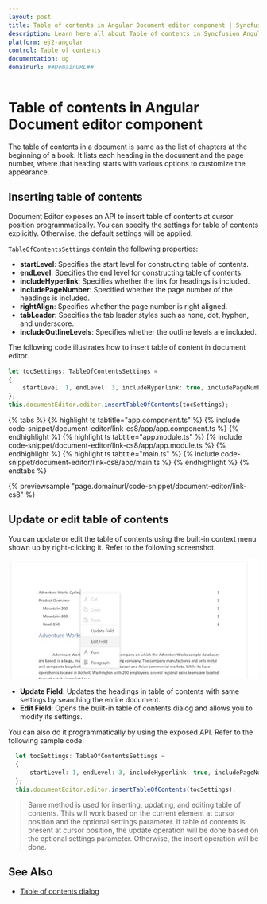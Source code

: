 ```yaml
---
layout: post
title: Table of contents in Angular Document editor component | Syncfusion
description: Learn here all about Table of contents in Syncfusion Angular Document editor component of Syncfusion Essential JS 2 and more.
platform: ej2-angular
control: Table of contents 
documentation: ug
domainurl: ##DomainURL##
---
```


# Table of contents in Angular Document editor component

The table of contents in a document is same as the list of chapters at the beginning of a book. It lists each heading in the document and the page number, where that heading starts with various options to customize the appearance.

## Inserting table of contents

Document Editor exposes an API to insert table of contents at cursor position programmatically. You can specify the settings for table of contents explicitly. Otherwise, the default settings will be applied.

`TableOfContentsSettings` contain the following properties:
* **startLevel**: Specifies the start level for constructing table of contents.
* **endLevel**: Specifies the end level for constructing table of contents.
* **includeHyperlink**: Specifies whether the link for headings is included.
* **includePageNumber**: Specified whether the page number of the headings is included.
* **rightAlign**: Specifies whether the page number is right aligned.
* **tabLeader**: Specifies the tab leader styles such as none, dot, hyphen, and underscore.
* **includeOutlineLevels**: Specifies whether the outline levels are included.

The following code illustrates how to insert table of content in document editor.

```typescript
let tocSettings: TableOfContentsSettings =
{
    startLevel: 1, endLevel: 3, includeHyperlink: true, includePageNumber: true, rightAlign: true
};
this.documentEditor.editor.insertTableOfContents(tocSettings);
```

{% tabs %}
{% highlight ts tabtitle="app.component.ts" %}
{% include code-snippet/document-editor/link-cs8/app/app.component.ts %}
{% endhighlight %}
{% highlight ts tabtitle="app.module.ts" %}
{% include code-snippet/document-editor/link-cs8/app/app.module.ts %}
{% endhighlight %}
{% highlight ts tabtitle="main.ts" %}
{% include code-snippet/document-editor/link-cs8/app/main.ts %}
{% endhighlight %}
{% endtabs %}
  
{% previewsample "page.domainurl/code-snippet/document-editor/link-cs8" %}

## Update or edit table of contents

You can update or edit the table of contents using the built-in context menu shown up by right-clicking it. Refer to the following screenshot.

![Table of Contents](images/table-of-contents.png)

* **Update Field**: Updates the headings in table of contents with same settings by searching the entire document.
* **Edit Field**: Opens the built-in table of contents dialog and allows you to modify its settings.

You can also do it programmatically by using the exposed API. Refer to the following sample code.

```typescript
  let tocSettings: TableOfContentsSettings =
  {
      startLevel: 1, endLevel: 3, includeHyperlink: true, includePageNumber: true, rightAlign: true
  };
  this.documentEditor.editor.insertTableOfContents(tocSettings);

```

>Same method is used for inserting, updating, and editing table of contents. This will work based on the current element at cursor position and the optional settings parameter. If table of contents is present at cursor position, the update operation will be done based on the optional settings parameter. Otherwise, the insert operation will be done.

## See Also

* [Table of contents dialog](../document-editor/dialog#table-of-contents-dialog)
